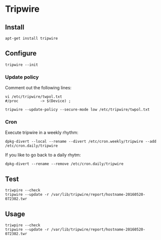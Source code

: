 # Tripwire

## Install

	apt-get install tripwire

## Configure

	tripwire --init

### Update policy

Comment out the following lines:

	vi /etc/tripwire/twpol.txt
	#/proc          -> $(Device) ;

	tripwire --update-policy --secure-mode low /etc/tripwire/twpol.txt

### Cron

Execute tripwire in a weekly rhythm:

	dpkg-divert --local --rename --divert /etc/cron.weekly/tripwire --add /etc/cron.daily/tripwire

If you like to go back to a daily rhytm:

	dpkg-divert --rename --remove /etc/cron.daily/tripwire

## Test

	triwpire --check
	tripwire --update -r /var/lib/tripwire/report/hostname-20160520-072302.twr

## Usage

	triwpire --check
	tripwire --update -r /var/lib/tripwire/report/hostname-20160520-072302.twr

